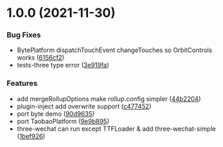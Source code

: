 # 1.0.0 (2021-11-30)


### Bug Fixes

* BytePlatform dispatchTouchEvent changeTouches so OrbitControls works ([6156cf2](https://github.com/deepkolos/platformize/commit/6156cf23aa0046f7cad92bdb70905f7fc0313c1c))
* tests-three type error ([3e919fa](https://github.com/deepkolos/platformize/commit/3e919fa268a4648484a20ce80d15fc57620c7841))


### Features

* add mergeRollupOptions make rollup.config simpler ([44b2204](https://github.com/deepkolos/platformize/commit/44b22044260711555795966f5989f720645be497))
* plugin-inject add overwrite support ([c477452](https://github.com/deepkolos/platformize/commit/c477452261739311679083a1e746296f93b43bc7))
* port byte demo ([90d9635](https://github.com/deepkolos/platformize/commit/90d9635cb4eebcd33f295d0b550f426aa312f24f))
* port TaobaoPlatform ([9e9b895](https://github.com/deepkolos/platformize/commit/9e9b895087ee7bf2b32a35b19bf25893e5ab2ffa))
* three-wechat can run except TTFLoader & add three-wechat-simple ([1bef926](https://github.com/deepkolos/platformize/commit/1bef926a638a306abe0fd90a02c58c06e9aaffec))



